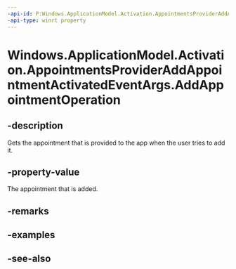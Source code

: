 ----api-id: P:Windows.ApplicationModel.Activation.AppointmentsProviderAddAppointmentActivatedEventArgs.AddAppointmentOperation
-api-type: winrt property
---<!-- Property syntaxpublic Windows.ApplicationModel.Appointments.AppointmentsProvider.AddAppointmentOperation AddAppointmentOperation { get; }--># Windows.ApplicationModel.Activation.AppointmentsProviderAddAppointmentActivatedEventArgs.AddAppointmentOperation## -descriptionGets the appointment that is provided to the app when the user tries to add it.## -property-valueThe appointment that is added.## -remarks## -examples## -see-also
